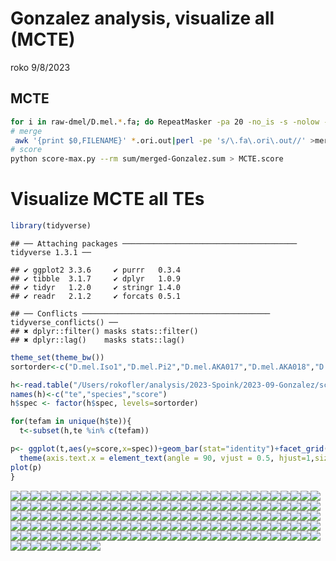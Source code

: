 Gonzalez analysis, visualize all (MCTE)
================
roko
9/8/2023

## MCTE

``` bash
for i in raw-dmel/D.mel.*.fa; do RepeatMasker -pa 20 -no_is -s -nolow -dir rm/MCTE -lib seqs/MCTE.fasta $i;done 
# merge
 awk '{print $0,FILENAME}' *.ori.out|perl -pe 's/\.fa\.ori\.out//' >merged-Gonzalez.sum  
# score
python score-max.py --rm sum/merged-Gonzalez.sum > MCTE.score
```

# Visualize MCTE all TEs

``` r
library(tidyverse)
```

    ## ── Attaching packages ─────────────────────────────────────── tidyverse 1.3.1 ──

    ## ✔ ggplot2 3.3.6     ✔ purrr   0.3.4
    ## ✔ tibble  3.1.7     ✔ dplyr   1.0.9
    ## ✔ tidyr   1.2.0     ✔ stringr 1.4.0
    ## ✔ readr   2.1.2     ✔ forcats 0.5.1

    ## ── Conflicts ────────────────────────────────────────── tidyverse_conflicts() ──
    ## ✖ dplyr::filter() masks stats::filter()
    ## ✖ dplyr::lag()    masks stats::lag()

``` r
theme_set(theme_bw())
sortorder<-c("D.mel.Iso1","D.mel.Pi2","D.mel.AKA017","D.mel.AKA018","D.mel.COR014","D.mel.COR018","D.mel.COR023","D.mel.COR025","D.mel.GIM012","D.mel.GIM024","D.mel.JUT008","D.mel.JUT011","D.mel.KIE094","D.mel.LUN004","D.mel.LUN007","D.mel.MUN008","D.mel.MUN009","D.mel.MUN013","D.mel.MUN015","D.mel.MUN016","D.mel.MUN020","D.mel.RAL059","D.mel.RAL091","D.mel.RAL176","D.mel.RAL177","D.mel.RAL375","D.mel.RAL426","D.mel.RAL737","D.mel.RAL855","D.mel.SLA001","D.mel.STO022","D.mel.TEN015","D.mel.TOM007","D.mel.TOM008")

h<-read.table("/Users/rokofler/analysis/2023-Spoink/2023-09-Gonzalez/score/MCTE.score",header=F)
names(h)<-c("te","species","score")
h$spec <- factor(h$spec, levels=sortorder)

for(tefam in unique(h$te)){
  t<-subset(h,te %in% c(tefam))

p<- ggplot(t,aes(y=score,x=spec))+geom_bar(stat="identity")+facet_grid(te~.)+
  theme(axis.text.x = element_text(angle = 90, vjust = 0.5, hjust=1,size=5))
plot(p)
}
```

![](02-visualizeall_files/figure-gfm/unnamed-chunk-2-1.png)<!-- -->![](02-visualizeall_files/figure-gfm/unnamed-chunk-2-2.png)<!-- -->![](02-visualizeall_files/figure-gfm/unnamed-chunk-2-3.png)<!-- -->![](02-visualizeall_files/figure-gfm/unnamed-chunk-2-4.png)<!-- -->![](02-visualizeall_files/figure-gfm/unnamed-chunk-2-5.png)<!-- -->![](02-visualizeall_files/figure-gfm/unnamed-chunk-2-6.png)<!-- -->![](02-visualizeall_files/figure-gfm/unnamed-chunk-2-7.png)<!-- -->![](02-visualizeall_files/figure-gfm/unnamed-chunk-2-8.png)<!-- -->![](02-visualizeall_files/figure-gfm/unnamed-chunk-2-9.png)<!-- -->![](02-visualizeall_files/figure-gfm/unnamed-chunk-2-10.png)<!-- -->![](02-visualizeall_files/figure-gfm/unnamed-chunk-2-11.png)<!-- -->![](02-visualizeall_files/figure-gfm/unnamed-chunk-2-12.png)<!-- -->![](02-visualizeall_files/figure-gfm/unnamed-chunk-2-13.png)<!-- -->![](02-visualizeall_files/figure-gfm/unnamed-chunk-2-14.png)<!-- -->![](02-visualizeall_files/figure-gfm/unnamed-chunk-2-15.png)<!-- -->![](02-visualizeall_files/figure-gfm/unnamed-chunk-2-16.png)<!-- -->![](02-visualizeall_files/figure-gfm/unnamed-chunk-2-17.png)<!-- -->![](02-visualizeall_files/figure-gfm/unnamed-chunk-2-18.png)<!-- -->![](02-visualizeall_files/figure-gfm/unnamed-chunk-2-19.png)<!-- -->![](02-visualizeall_files/figure-gfm/unnamed-chunk-2-20.png)<!-- -->![](02-visualizeall_files/figure-gfm/unnamed-chunk-2-21.png)<!-- -->![](02-visualizeall_files/figure-gfm/unnamed-chunk-2-22.png)<!-- -->![](02-visualizeall_files/figure-gfm/unnamed-chunk-2-23.png)<!-- -->![](02-visualizeall_files/figure-gfm/unnamed-chunk-2-24.png)<!-- -->![](02-visualizeall_files/figure-gfm/unnamed-chunk-2-25.png)<!-- -->![](02-visualizeall_files/figure-gfm/unnamed-chunk-2-26.png)<!-- -->![](02-visualizeall_files/figure-gfm/unnamed-chunk-2-27.png)<!-- -->![](02-visualizeall_files/figure-gfm/unnamed-chunk-2-28.png)<!-- -->![](02-visualizeall_files/figure-gfm/unnamed-chunk-2-29.png)<!-- -->![](02-visualizeall_files/figure-gfm/unnamed-chunk-2-30.png)<!-- -->![](02-visualizeall_files/figure-gfm/unnamed-chunk-2-31.png)<!-- -->![](02-visualizeall_files/figure-gfm/unnamed-chunk-2-32.png)<!-- -->![](02-visualizeall_files/figure-gfm/unnamed-chunk-2-33.png)<!-- -->![](02-visualizeall_files/figure-gfm/unnamed-chunk-2-34.png)<!-- -->![](02-visualizeall_files/figure-gfm/unnamed-chunk-2-35.png)<!-- -->![](02-visualizeall_files/figure-gfm/unnamed-chunk-2-36.png)<!-- -->![](02-visualizeall_files/figure-gfm/unnamed-chunk-2-37.png)<!-- -->![](02-visualizeall_files/figure-gfm/unnamed-chunk-2-38.png)<!-- -->![](02-visualizeall_files/figure-gfm/unnamed-chunk-2-39.png)<!-- -->![](02-visualizeall_files/figure-gfm/unnamed-chunk-2-40.png)<!-- -->![](02-visualizeall_files/figure-gfm/unnamed-chunk-2-41.png)<!-- -->![](02-visualizeall_files/figure-gfm/unnamed-chunk-2-42.png)<!-- -->![](02-visualizeall_files/figure-gfm/unnamed-chunk-2-43.png)<!-- -->![](02-visualizeall_files/figure-gfm/unnamed-chunk-2-44.png)<!-- -->![](02-visualizeall_files/figure-gfm/unnamed-chunk-2-45.png)<!-- -->![](02-visualizeall_files/figure-gfm/unnamed-chunk-2-46.png)<!-- -->![](02-visualizeall_files/figure-gfm/unnamed-chunk-2-47.png)<!-- -->![](02-visualizeall_files/figure-gfm/unnamed-chunk-2-48.png)<!-- -->![](02-visualizeall_files/figure-gfm/unnamed-chunk-2-49.png)<!-- -->![](02-visualizeall_files/figure-gfm/unnamed-chunk-2-50.png)<!-- -->![](02-visualizeall_files/figure-gfm/unnamed-chunk-2-51.png)<!-- -->![](02-visualizeall_files/figure-gfm/unnamed-chunk-2-52.png)<!-- -->![](02-visualizeall_files/figure-gfm/unnamed-chunk-2-53.png)<!-- -->![](02-visualizeall_files/figure-gfm/unnamed-chunk-2-54.png)<!-- -->![](02-visualizeall_files/figure-gfm/unnamed-chunk-2-55.png)<!-- -->![](02-visualizeall_files/figure-gfm/unnamed-chunk-2-56.png)<!-- -->![](02-visualizeall_files/figure-gfm/unnamed-chunk-2-57.png)<!-- -->![](02-visualizeall_files/figure-gfm/unnamed-chunk-2-58.png)<!-- -->![](02-visualizeall_files/figure-gfm/unnamed-chunk-2-59.png)<!-- -->![](02-visualizeall_files/figure-gfm/unnamed-chunk-2-60.png)<!-- -->![](02-visualizeall_files/figure-gfm/unnamed-chunk-2-61.png)<!-- -->![](02-visualizeall_files/figure-gfm/unnamed-chunk-2-62.png)<!-- -->![](02-visualizeall_files/figure-gfm/unnamed-chunk-2-63.png)<!-- -->![](02-visualizeall_files/figure-gfm/unnamed-chunk-2-64.png)<!-- -->![](02-visualizeall_files/figure-gfm/unnamed-chunk-2-65.png)<!-- -->![](02-visualizeall_files/figure-gfm/unnamed-chunk-2-66.png)<!-- -->![](02-visualizeall_files/figure-gfm/unnamed-chunk-2-67.png)<!-- -->![](02-visualizeall_files/figure-gfm/unnamed-chunk-2-68.png)<!-- -->![](02-visualizeall_files/figure-gfm/unnamed-chunk-2-69.png)<!-- -->![](02-visualizeall_files/figure-gfm/unnamed-chunk-2-70.png)<!-- -->![](02-visualizeall_files/figure-gfm/unnamed-chunk-2-71.png)<!-- -->![](02-visualizeall_files/figure-gfm/unnamed-chunk-2-72.png)<!-- -->![](02-visualizeall_files/figure-gfm/unnamed-chunk-2-73.png)<!-- -->![](02-visualizeall_files/figure-gfm/unnamed-chunk-2-74.png)<!-- -->![](02-visualizeall_files/figure-gfm/unnamed-chunk-2-75.png)<!-- -->![](02-visualizeall_files/figure-gfm/unnamed-chunk-2-76.png)<!-- -->![](02-visualizeall_files/figure-gfm/unnamed-chunk-2-77.png)<!-- -->![](02-visualizeall_files/figure-gfm/unnamed-chunk-2-78.png)<!-- -->![](02-visualizeall_files/figure-gfm/unnamed-chunk-2-79.png)<!-- -->![](02-visualizeall_files/figure-gfm/unnamed-chunk-2-80.png)<!-- -->![](02-visualizeall_files/figure-gfm/unnamed-chunk-2-81.png)<!-- -->![](02-visualizeall_files/figure-gfm/unnamed-chunk-2-82.png)<!-- -->![](02-visualizeall_files/figure-gfm/unnamed-chunk-2-83.png)<!-- -->![](02-visualizeall_files/figure-gfm/unnamed-chunk-2-84.png)<!-- -->![](02-visualizeall_files/figure-gfm/unnamed-chunk-2-85.png)<!-- -->![](02-visualizeall_files/figure-gfm/unnamed-chunk-2-86.png)<!-- -->![](02-visualizeall_files/figure-gfm/unnamed-chunk-2-87.png)<!-- -->![](02-visualizeall_files/figure-gfm/unnamed-chunk-2-88.png)<!-- -->![](02-visualizeall_files/figure-gfm/unnamed-chunk-2-89.png)<!-- -->![](02-visualizeall_files/figure-gfm/unnamed-chunk-2-90.png)<!-- -->![](02-visualizeall_files/figure-gfm/unnamed-chunk-2-91.png)<!-- -->![](02-visualizeall_files/figure-gfm/unnamed-chunk-2-92.png)<!-- -->![](02-visualizeall_files/figure-gfm/unnamed-chunk-2-93.png)<!-- -->![](02-visualizeall_files/figure-gfm/unnamed-chunk-2-94.png)<!-- -->![](02-visualizeall_files/figure-gfm/unnamed-chunk-2-95.png)<!-- -->![](02-visualizeall_files/figure-gfm/unnamed-chunk-2-96.png)<!-- -->![](02-visualizeall_files/figure-gfm/unnamed-chunk-2-97.png)<!-- -->![](02-visualizeall_files/figure-gfm/unnamed-chunk-2-98.png)<!-- -->![](02-visualizeall_files/figure-gfm/unnamed-chunk-2-99.png)<!-- -->![](02-visualizeall_files/figure-gfm/unnamed-chunk-2-100.png)<!-- -->![](02-visualizeall_files/figure-gfm/unnamed-chunk-2-101.png)<!-- -->![](02-visualizeall_files/figure-gfm/unnamed-chunk-2-102.png)<!-- -->![](02-visualizeall_files/figure-gfm/unnamed-chunk-2-103.png)<!-- -->![](02-visualizeall_files/figure-gfm/unnamed-chunk-2-104.png)<!-- -->![](02-visualizeall_files/figure-gfm/unnamed-chunk-2-105.png)<!-- -->![](02-visualizeall_files/figure-gfm/unnamed-chunk-2-106.png)<!-- -->![](02-visualizeall_files/figure-gfm/unnamed-chunk-2-107.png)<!-- -->![](02-visualizeall_files/figure-gfm/unnamed-chunk-2-108.png)<!-- -->![](02-visualizeall_files/figure-gfm/unnamed-chunk-2-109.png)<!-- -->![](02-visualizeall_files/figure-gfm/unnamed-chunk-2-110.png)<!-- -->![](02-visualizeall_files/figure-gfm/unnamed-chunk-2-111.png)<!-- -->![](02-visualizeall_files/figure-gfm/unnamed-chunk-2-112.png)<!-- -->![](02-visualizeall_files/figure-gfm/unnamed-chunk-2-113.png)<!-- -->![](02-visualizeall_files/figure-gfm/unnamed-chunk-2-114.png)<!-- -->![](02-visualizeall_files/figure-gfm/unnamed-chunk-2-115.png)<!-- -->![](02-visualizeall_files/figure-gfm/unnamed-chunk-2-116.png)<!-- -->![](02-visualizeall_files/figure-gfm/unnamed-chunk-2-117.png)<!-- -->![](02-visualizeall_files/figure-gfm/unnamed-chunk-2-118.png)<!-- -->![](02-visualizeall_files/figure-gfm/unnamed-chunk-2-119.png)<!-- -->![](02-visualizeall_files/figure-gfm/unnamed-chunk-2-120.png)<!-- -->![](02-visualizeall_files/figure-gfm/unnamed-chunk-2-121.png)<!-- -->![](02-visualizeall_files/figure-gfm/unnamed-chunk-2-122.png)<!-- -->![](02-visualizeall_files/figure-gfm/unnamed-chunk-2-123.png)<!-- -->![](02-visualizeall_files/figure-gfm/unnamed-chunk-2-124.png)<!-- -->![](02-visualizeall_files/figure-gfm/unnamed-chunk-2-125.png)<!-- -->![](02-visualizeall_files/figure-gfm/unnamed-chunk-2-126.png)<!-- -->![](02-visualizeall_files/figure-gfm/unnamed-chunk-2-127.png)<!-- -->![](02-visualizeall_files/figure-gfm/unnamed-chunk-2-128.png)<!-- -->![](02-visualizeall_files/figure-gfm/unnamed-chunk-2-129.png)<!-- -->![](02-visualizeall_files/figure-gfm/unnamed-chunk-2-130.png)<!-- -->![](02-visualizeall_files/figure-gfm/unnamed-chunk-2-131.png)<!-- -->![](02-visualizeall_files/figure-gfm/unnamed-chunk-2-132.png)<!-- -->![](02-visualizeall_files/figure-gfm/unnamed-chunk-2-133.png)<!-- -->![](02-visualizeall_files/figure-gfm/unnamed-chunk-2-134.png)<!-- -->![](02-visualizeall_files/figure-gfm/unnamed-chunk-2-135.png)<!-- -->![](02-visualizeall_files/figure-gfm/unnamed-chunk-2-136.png)<!-- -->![](02-visualizeall_files/figure-gfm/unnamed-chunk-2-137.png)<!-- -->![](02-visualizeall_files/figure-gfm/unnamed-chunk-2-138.png)<!-- -->![](02-visualizeall_files/figure-gfm/unnamed-chunk-2-139.png)<!-- -->![](02-visualizeall_files/figure-gfm/unnamed-chunk-2-140.png)<!-- -->![](02-visualizeall_files/figure-gfm/unnamed-chunk-2-141.png)<!-- -->![](02-visualizeall_files/figure-gfm/unnamed-chunk-2-142.png)<!-- -->![](02-visualizeall_files/figure-gfm/unnamed-chunk-2-143.png)<!-- -->![](02-visualizeall_files/figure-gfm/unnamed-chunk-2-144.png)<!-- -->![](02-visualizeall_files/figure-gfm/unnamed-chunk-2-145.png)<!-- -->![](02-visualizeall_files/figure-gfm/unnamed-chunk-2-146.png)<!-- -->![](02-visualizeall_files/figure-gfm/unnamed-chunk-2-147.png)<!-- -->![](02-visualizeall_files/figure-gfm/unnamed-chunk-2-148.png)<!-- -->![](02-visualizeall_files/figure-gfm/unnamed-chunk-2-149.png)<!-- -->![](02-visualizeall_files/figure-gfm/unnamed-chunk-2-150.png)<!-- -->![](02-visualizeall_files/figure-gfm/unnamed-chunk-2-151.png)<!-- -->![](02-visualizeall_files/figure-gfm/unnamed-chunk-2-152.png)<!-- -->![](02-visualizeall_files/figure-gfm/unnamed-chunk-2-153.png)<!-- -->![](02-visualizeall_files/figure-gfm/unnamed-chunk-2-154.png)<!-- -->![](02-visualizeall_files/figure-gfm/unnamed-chunk-2-155.png)<!-- -->![](02-visualizeall_files/figure-gfm/unnamed-chunk-2-156.png)<!-- -->![](02-visualizeall_files/figure-gfm/unnamed-chunk-2-157.png)<!-- -->![](02-visualizeall_files/figure-gfm/unnamed-chunk-2-158.png)<!-- -->![](02-visualizeall_files/figure-gfm/unnamed-chunk-2-159.png)<!-- -->![](02-visualizeall_files/figure-gfm/unnamed-chunk-2-160.png)<!-- -->![](02-visualizeall_files/figure-gfm/unnamed-chunk-2-161.png)<!-- -->![](02-visualizeall_files/figure-gfm/unnamed-chunk-2-162.png)<!-- -->![](02-visualizeall_files/figure-gfm/unnamed-chunk-2-163.png)<!-- -->![](02-visualizeall_files/figure-gfm/unnamed-chunk-2-164.png)<!-- -->
